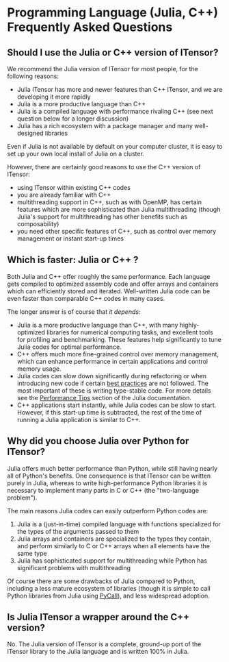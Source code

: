 # Programming Language (Julia, C++) Frequently Asked Questions

## Should I use the Julia or C++ version of ITensor?

We recommend the Julia version of ITensor for most people,
for the following reasons:
* Julia ITensor has more and newer features than C++ ITensor, and we are developing it more rapidly
* Julia is a more productive language than C++
* Julia is a compiled language with performance rivaling C++ (see next question below for a longer discussion)
* Julia has a rich ecosystem with a package manager and many well-designed libraries

Even if Julia is not available by default on your computer cluster, it is easy to set up your own local install of Julia on a cluster.

However, there are certainly good reasons to use the C++ version of ITensor:
* using ITensor within existing C++ codes
* you are already familiar with C++
* multithreading support in C++, such as with OpenMP, has certain features which are more sophisticated than Julia multithreading (though Julia's support for multithreading has other benefits such as composability)
* you need other specific features of C++, such as control over memory management or instant start-up times


## Which is faster: Julia or C++ ?

Both Julia and C++ offer roughly the same performance. 
Each language gets compiled to optimized assembly code and offer arrays and containers
which can efficiently stored and iterated. Well-written Julia code can be even faster
than comparable C++ codes in many cases.

The longer answer is of course that _it depends_:
* Julia is a more productive language than C++, with many highly-optimized libraries for 
  numerical computing tasks, and excellent tools for profiling and benchmarking. 
  These features help significantly to tune Julia codes for optimal performance.
* C++ offers much more fine-grained control over memory management, which can enhance
  performance in certain applications and control memory usage.
* Julia codes can slow down significantly during refactoring or when introducing new
  code if certain [best practices](https://docs.julialang.org/en/v1/manual/performance-tips/) 
  are not followed. The most important of these is writing type-stable code. For more details
  see the [Performance Tips](https://docs.julialang.org/en/v1/manual/performance-tips/) section
  of the Julia documentation.
* C++ applications start instantly, while Julia codes can be slow to start.
  However, if this start-up time is subtracted, the rest of the time of running a 
  Julia application is similar to C++.

## Why did you choose Julia over Python for ITensor?

Julia offers much better performance than Python,
while still having nearly all of Python's benefits. One consequence is that
ITensor can be written purely in Julia, whereas to write high-performance
Python libraries it is necessary to implement many parts in C or C++ 
(the "two-language problem").

The main reasons Julia codes can easily outperform Python codes are:
1. Julia is a (just-in-time) compiled language with functions specialized
   for the types of the arguments passed to them
2. Julia arrays and containers are specialized to the types they contain, 
   and perform similarly to C or C++ arrays when all elements have the same type
3. Julia has sophisticated support for multithreading while Python has significant
   problems with multithreading

Of course there are some drawbacks of Julia compared to Python, including
a less mature ecosystem of libraries (though it is simple to call Python libraries
from Julia using [PyCall](https://github.com/JuliaPy/PyCall.jl)), and less widespread
adoption.

## Is Julia ITensor a wrapper around the C++ version?

No. The Julia version of ITensor is a complete, ground-up port
of the ITensor library to the Julia language and is written
100% in Julia.

